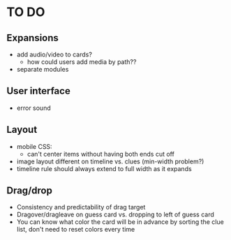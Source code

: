 # TO DO

## Expansions
- add audio/video to cards?
    - how could users add media by path??
- separate modules

## User interface
- error sound

## Layout
- mobile CSS: 
    - can't center items without having both ends cut off
- image layout different on timeline vs. clues (min-width problem?)
- timeline rule should always extend to full width as it expands

## Drag/drop
- Consistency and predictability of drag target
- Dragover/dragleave on guess card vs. dropping to left of guess card
- You can know what color the card will be in advance by sorting the clue
  list, don't need to reset colors every time
